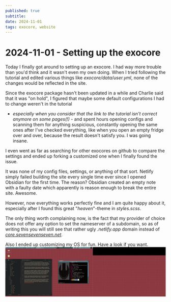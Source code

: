 ```yaml
---
published: true
subtitle: 
date: 2024-11-01
tags: exocore, website
---
```


# 2024-11-01 - Setting up the exocore

Today I finally got around to setting up an exocore. I had way more trouble than you'd think and it wasn't even my own doing. 
When I tried following the tutorial and edited various things like *exocore/data/user.yml*, none of the changes would be reflected in the site. 

Since the exocore package hasn't been updated in a while and Charlie said that it was "on hold", I figured that maybe some default configurations I had to change weren't in the tutorial 
- *especially when you consider that the link to the tutorial isn't correct anymore on some pages(!)* - 
and spent hours opening configs and scanning them for anything suspicious, constantly opening the same ones after I've checked everything, like when you open an empty fridge over and over, because the result doesn't satisfy you. I was going insane.

I even went as far as searching for other exocores on github to compare the settings and ended up forking a customized one when I finally found the issue.

It was none of my config files, settings, or anything of that sort. Netlify simply failed building the site every single time ever since I opened Obsidian for the first time. The reason? Obsidian created an empty note with a faulty date which apparently is reason enough to break the entire site. Awesome.

However, now everything works perfectly fine and I am quite happy about it, especially after I found this great "*heaven*"-theme in *styles.scss*.

The only thing worth complaining now, is the fact that my provider of choice does not offer any option to set the nameserver of a subdomain, so as of writing this you will still see that rather ugly *.netlify.app* domain instead of *[core.sevensevenseven.net](https://core.sevensevenseven.net)*.

Also I ended up customizing my OS for fun. Have a look if you want.
![customized desktop](/images/desktop24nov1.png)
